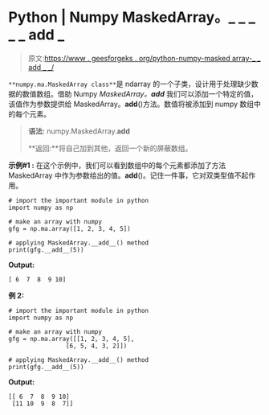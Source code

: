 # Python | Numpy MaskedArray。_ _ _ _ _ add _

> 原文:[https://www . geesforgeks . org/python-numpy-masked array-_ _ add _ _/](https://www.geeksforgeeks.org/python-numpy-maskedarray-__add__/)

`**numpy.ma.MaskedArray class**`是 ndarray 的一个子类，设计用于处理缺少数据的数值数组。借助 Numpy *MaskedArray。__add__* 我们可以添加一个特定的值，该值作为参数提供给 MaskedArray。__add__()方法。数值将被添加到 numpy 数组中的每个元素。

> **语法:** numpy.MaskedArray.__add__
> 
> **返回:**将自己加到其他，返回一个新的屏蔽数组。

**示例#1 :**
在这个示例中，我们可以看到数组中的每个元素都添加了方法 MaskedArray 中作为参数给出的值。__add__()。记住一件事，它对双类型值不起作用。

```
# import the important module in python 
import numpy as np 

# make an array with numpy 
gfg = np.ma.array([1, 2, 3, 4, 5]) 

# applying MaskedArray.__add__() method 
print(gfg.__add__(5)) 
```

**Output:**

```
[ 6  7  8  9 10]

```

**例 2:**

```
# import the important module in python 
import numpy as np 

# make an array with numpy 
gfg = np.ma.array([[1, 2, 3, 4, 5], 
                [6, 5, 4, 3, 2]]) 

# applying MaskedArray.__add__() method 
print(gfg.__add__(5)) 
```

**Output:**

```
[[ 6  7  8  9 10]
 [11 10  9  8  7]]

```